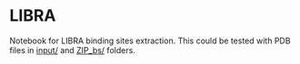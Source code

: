 # LIBRA

Notebook for LIBRA binding sites extraction. This could be tested with PDB files in [input/](https://github.com/AndPdb/LIBRA/blob/main/input/) and [ZIP_bs/](https://github.com/AndPdb/LIBRA/blob/main/ZIP_bs/) folders. 
